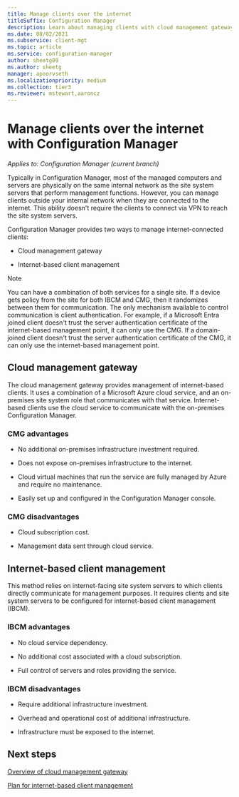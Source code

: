 ```yaml
---
title: Manage clients over the internet
titleSuffix: Configuration Manager
description: Learn about managing clients with cloud management gateway and internet-based client management in Configuration Manager.
ms.date: 08/02/2021
ms.subservice: client-mgt
ms.topic: article
ms.service: configuration-manager
author: sheetg09
ms.author: sheetg
manager: apoorvseth
ms.localizationpriority: medium
ms.collection: tier3
ms.reviewer: mstewart,aaroncz 
---
```


# Manage clients over the internet with Configuration Manager

*Applies to: Configuration Manager (current branch)*

Typically in Configuration Manager, most of the managed computers and servers are physically on the same internal network as the site system servers that perform management functions. However, you can manage clients outside your internal network when they are connected to the internet. This ability doesn't require the clients to connect via VPN to reach the site system servers.

Configuration Manager provides two ways to manage internet-connected clients:

- Cloud management gateway

- Internet-based client management

> [!NOTE]
> You can have a combination of both services for a single site. If a device gets policy from the site for both IBCM and CMG, then it randomizes between them for communication. The only mechanism available to control communication is client authentication. For example, if a Microsoft Entra joined client doesn't trust the server authentication certificate of the internet-based management point, it can only use the CMG. If a domain-joined client doesn't trust the server authentication certificate of the CMG, it can only use the internet-based management point.<!-- SCCMDocs#1541 -->

## Cloud management gateway

The cloud management gateway provides management of internet-based clients. It uses a combination of a Microsoft Azure cloud service, and an on-premises site system role that communicates with that service. Internet-based clients use the cloud service to communicate with the on-premises Configuration Manager.

### CMG advantages

- No additional on-premises infrastructure investment required.  

- Does not expose on-premises infrastructure to the internet.  

- Cloud virtual machines that run the service are fully managed by Azure and require no maintenance.  

- Easily set up and configured in the Configuration Manager console.  

### CMG disadvantages  

- Cloud subscription cost.  

- Management data sent through cloud service.  

## Internet-based client management

This method relies on internet-facing site system servers to which clients directly communicate for management purposes. It requires clients and site system servers to be configured for internet-based client management (IBCM).

### IBCM advantages

- No cloud service dependency.  

- No additional cost associated with a cloud subscription.  

- Full control of servers and roles providing the service.  

### IBCM disadvantages

- Require additional infrastructure investment.  

- Overhead and operational cost of additional infrastructure.  

- Infrastructure must be exposed to the internet.  

## Next steps

[Overview of cloud management gateway](cmg/overview.md)

[Plan for internet-based client management](plan-internet-based-client-management.md)
